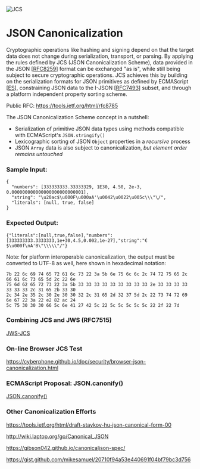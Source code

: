 ![JCS](https://cyberphone.github.io/doc/security/jcs.svg)

# JSON Canonicalization

Cryptographic operations like hashing and signing depend on that the target 
data does not change during serialization, transport, or parsing. 
By applying the rules defined by JCS (JSON Canonicalization Scheme), 
data provided in the JSON [[RFC8259](https://tools.ietf.org/html/rfc8259)]
format can be exchanged "as is", while still being subject to secure cryptographic operations.
JCS achieves this by building on the serialization formats for JSON
primitives as defined by ECMAScript [[ES](https://ecma-international.org/ecma-262/)],
constraining JSON data to the I-JSON [[RFC7493](https://tools.ietf.org/html//rfc7493)] subset,
and through a platform independent property sorting scheme.

Public RFC: https://tools.ietf.org/html/rfc8785

The JSON Canonicalization Scheme concept in a nutshell:
- Serialization of primitive JSON data types using methods compatible with ECMAScript's `JSON.stringify()`
- Lexicographic sorting of JSON `Object` properties in a *recursive* process
- JSON `Array` data is also subject to canonicalization, *but element order remains untouched*

### Sample Input:
```code
{
  "numbers": [333333333.33333329, 1E30, 4.50, 2e-3, 0.000000000000000000000000001],
  "string": "\u20ac$\u000F\u000aA'\u0042\u0022\u005c\\\"\/",
  "literals": [null, true, false]
}
```
### Expected Output:
```code
{"literals":[null,true,false],"numbers":[333333333.3333333,1e+30,4.5,0.002,1e-27],"string":"€$\u000f\nA'B\"\\\\\"/"}
```

Note: for platform interoperable canonicalization, the output must be converted to UTF-8
as well, here shown in hexadecimal notation:

```code
7b 22 6c 69 74 65 72 61 6c 73 22 3a 5b 6e 75 6c 6c 2c 74 72 75 65 2c 66 61 6c 73 65 5d 2c 22 6e
75 6d 62 65 72 73 22 3a 5b 33 33 33 33 33 33 33 33 33 2e 33 33 33 33 33 33 33 2c 31 65 2b 33 30
2c 34 2e 35 2c 30 2e 30 30 32 2c 31 65 2d 32 37 5d 2c 22 73 74 72 69 6e 67 22 3a 22 e2 82 ac 24
5c 75 30 30 30 66 5c 6e 41 27 42 5c 22 5c 5c 5c 5c 5c 22 2f 22 7d
```
### Combining JCS and JWS (RFC7515)
[JWS-JCS](https://github.com/cyberphone/jws-jcs#combining-detached-jws-with-jcs-json-canonicalization-scheme)

### On-line Browser JCS Test
https://cyberphone.github.io/doc/security/browser-json-canonicalization.html

### ECMAScript Proposal: JSON.canonify()
[JSON.canonify()](https://github.com/cyberphone/json-canonicalization/blob/master/JSON.canonify.md)

### Other Canonicalization Efforts
https://tools.ietf.org/html/draft-staykov-hu-json-canonical-form-00

http://wiki.laptop.org/go/Canonical_JSON

https://gibson042.github.io/canonicaljson-spec/

https://gist.github.com/mikesamuel/20710f94a53e440691f04bf79bc3d756
